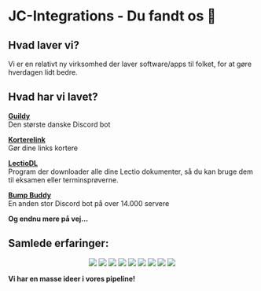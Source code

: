 # JC-Integrations - Du fandt os 👋  

## Hvad laver vi?  
Vi er en relativt ny virksomhed der laver software/apps til folket, for at gøre hverdagen lidt bedre.  

## Hvad har vi lavet?  
[**Guildy**](https://guildy.dk)  
Den største danske Discord bot  

[**Korterelink**](https://korterelink.dk)  
Gør dine links kortere

[**LectioDL**](https://github.com/JC-Integrations/LectioDL)  
Program der downloader alle dine Lectio dokumenter, så du kan bruge dem til eksamen eller terminsprøverne.  

[**Bump Buddy**](https://bumpbuddy.xyz/invite)  
En anden stor Discord bot på over 14.000 servere

**Og endnu mere på vej...**

## Samlede erfaringer:  
<p align="center">
<img src="https://img.shields.io/badge/-HTML5-black?style=for-the-badge&logo=HTML5" />
<img src="https://img.shields.io/badge/CSS-black?style=for-the-badge&logo=css3&logoColor=#1572B6" />
<img src="https://img.shields.io/badge/Windows-black?style=for-the-badge&logo=Windows" />
<img src="https://img.shields.io/badge/Linux-black?style=for-the-badge&logo=Linux" />
<img src="https://img.shields.io/badge/Python-black?style=for-the-badge&logo=Python" />
<img src="https://img.shields.io/badge/Dart-black?style=for-the-badge&logo=Dart" />
<img src="https://img.shields.io/badge/CSharp-black?style=for-the-badge&logo=CSharp" />
<img src="https://img.shields.io/badge/Docker-black?style=for-the-badge&logo=Docker" />
<img src="https://img.shields.io/badge/Rust-black?style=for-the-badge&logo=Rust" />
</p>
</details>


**Vi har en masse ideer i vores pipeline!**
